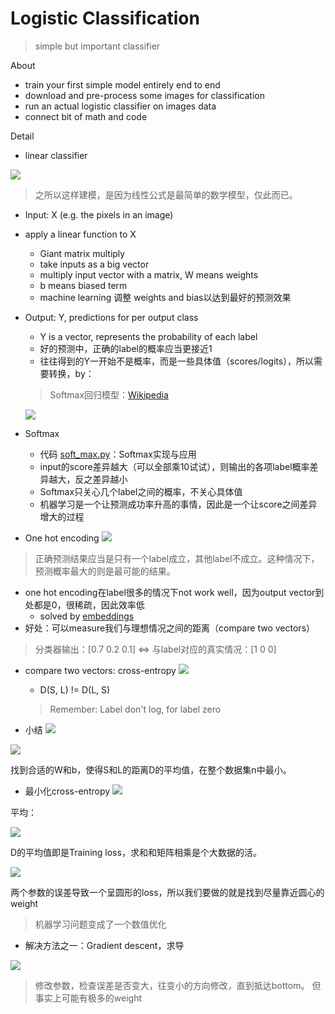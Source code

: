 # Logistic Classification
> simple but important classifier
     
About

- train your first simple model entirely end to end
- download and pre-process some images for classification
- run an actual logistic classifier on images data
- connect bit of math and code

Detail
- linear classifier

![](../../res/logistic.png)

> 之所以这样建模，是因为线性公式是最简单的数学模型，仅此而已。

- Input: X (e.g. the pixels in an image)
- apply a linear function to X
  - Giant matrix multiply 
  - take inputs as a big vector 
  - multiply input vector with a matrix, W means weights
  - b means biased term
  - machine learning 调整 weights and bias以达到最好的预测效果
- Output: Y, predictions for per output class
  - Y is a vector, represents the probability of each label
  - 好的预测中，正确的label的概率应当更接近1
  - 往往得到的Y一开始不是概率，而是一些具体值（scores/logits），所以需要转换，by：
  
  > Softmax回归模型：[Wikipedia](http://ufldl.stanford.edu/wiki/index.php/Softmax%E5%9B%9E%E5%BD%92) 
  
  ![](../../res/softmax.png)
- Softmax  
  - 代码 [soft_max.py](../../src/soft_max.py)：Softmax实现与应用
  - input的score差异越大（可以全部乘10试试），则输出的各项label概率差异越大，反之差异越小
  - Softmax只关心几个label之间的概率，不关心具体值
  - 机器学习是一个让预测成功率升高的事情，因此是一个让score之间差异增大的过程
  
- One hot encoding
![](../../res/one_hot_encoding.png)

> 正确预测结果应当是只有一个label成立，其他label不成立。这种情况下，预测概率最大的则是最可能的结果。

  - one hot encoding在label很多的情况下not work well，因为output vector到处都是0，很稀疏，因此效率低
    - solved by [embeddings](../lesson-4/README.md)
  - 好处：可以measure我们与理想情况之间的距离（compare two vectors）
  
  > 分类器输出：[0.7 0.2 0.1] \<=\> 与label对应的真实情况：[1 0 0]
  
  - compare two vectors: cross-entropy
  ![](../../res/cross-entropy.png)
    - D(S, L) != D(L, S)
    
    > Remember: Label don't log, for label zero 
 
 - 小结
 ![](../../res/logistic2.png)
 
 ![](../../res/logistic3.png)
 
 找到合适的W和b，使得S和L的距离D的平均值，在整个数据集n中最小。
 
 - 最小化cross-entropy
 ![](../../res/train_loss.png)
 
 平均：
 
 ![](../../res/avg_train_loss.png)
 
 D的平均值即是Training loss，求和和矩阵相乘是个大数据的活。
 
 ![](../../res/weight_loss.png)
 
 两个参数的误差导致一个呈圆形的loss，所以我们要做的就是找到尽量靠近圆心的weight
 > 机器学习问题变成了一个数值优化
   - 解决方法之一：Gradient descent，求导
   
   ![](../../res/min_num.png)
   
   > 修改参数，检查误差是否变大，往变小的方向修改，直到抵达bottom。
   > 但事实上可能有极多的weight